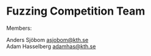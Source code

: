 # Fuzzing Competition Team

Members:  

Anders Sjöbom [asjobom@kth.se](mailto:asjobom@kth.se)   
Adam Hasselberg [adamhas@kth.se](mailto:adamhas.kth.se)

